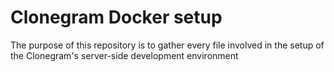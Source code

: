 # Clonegram Docker setup
The purpose of this repository is to gather every file involved in the setup of the Clonegram's  server-side development environment
